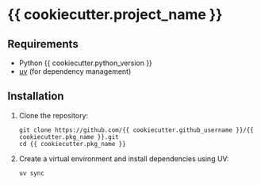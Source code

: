 # {{ cookiecutter.project_name }}

## Requirements

- Python {{ cookiecutter.python_version }}
- [uv](https://github.com/astral-sh/uv) (for dependency management)

## Installation

1. Clone the repository:
    ```shell
    git clone https://github.com/{{ cookiecutter.github_username }}/{{ cookiecutter.pkg_name }}.git
    cd {{ cookiecutter.pkg_name }}
    ```

2. Create a virtual environment and install dependencies using UV:
    ````shell
    uv sync
    ````


